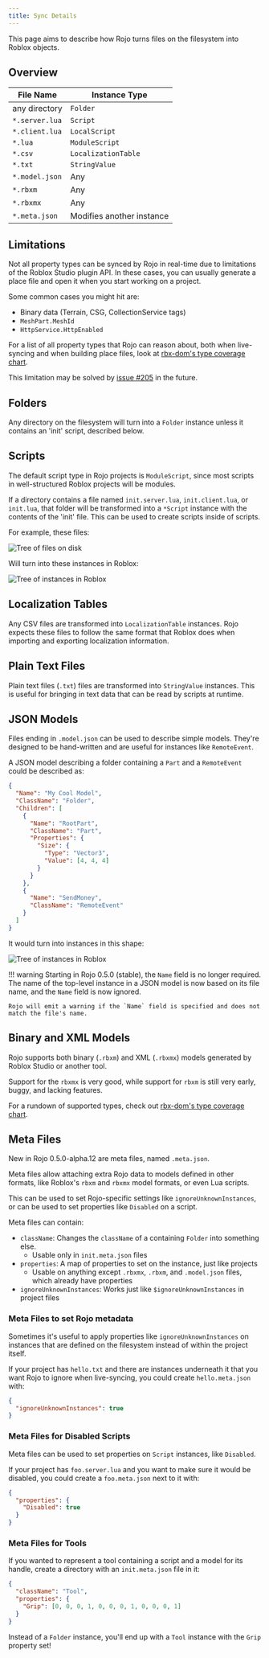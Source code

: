 ```yaml
---
title: Sync Details
---
```


This page aims to describe how Rojo turns files on the filesystem into Roblox objects.

## Overview

| File Name      | Instance Type             |
| -------------- | ------------------------- |
| any directory  | `Folder`                  |
| `*.server.lua` | `Script`                  |
| `*.client.lua` | `LocalScript`             |
| `*.lua`        | `ModuleScript`            |
| `*.csv`        | `LocalizationTable`       |
| `*.txt`        | `StringValue`             |
| `*.model.json` | Any                       |
| `*.rbxm`       | Any                       |
| `*.rbxmx`      | Any                       |
| `*.meta.json`  | Modifies another instance |

## Limitations

Not all property types can be synced by Rojo in real-time due to limitations of the Roblox Studio plugin API. In these cases, you can usually generate a place file and open it when you start working on a project.

Some common cases you might hit are:

- Binary data (Terrain, CSG, CollectionService tags)
- `MeshPart.MeshId`
- `HttpService.HttpEnabled`

For a list of all property types that Rojo can reason about, both when live-syncing and when building place files, look at [rbx-dom's type coverage chart](https://github.com/rojo-rbx/rbx-dom#property-type-coverage).

This limitation may be solved by [issue #205](https://github.com/rojo-rbx/rojo/issues/205) in the future.

## Folders

Any directory on the filesystem will turn into a `Folder` instance unless it contains an 'init' script, described below.

## Scripts

The default script type in Rojo projects is `ModuleScript`, since most scripts in well-structured Roblox projects will be modules.

If a directory contains a file named `init.server.lua`, `init.client.lua`, or `init.lua`, that folder will be transformed into a `*Script` instance with the contents of the 'init' file. This can be used to create scripts inside of scripts.

For example, these files:

![Tree of files on disk](/img/6.x/sync-example-files.svg)

Will turn into these instances in Roblox:

![Tree of instances in Roblox](/img/6.x/sync-example-instances.svg)

## Localization Tables

Any CSV files are transformed into `LocalizationTable` instances. Rojo expects these files to follow the same format that Roblox does when importing and exporting localization information.

## Plain Text Files

Plain text files (`.txt`) files are transformed into `StringValue` instances. This is useful for bringing in text data that can be read by scripts at runtime.

## JSON Models

Files ending in `.model.json` can be used to describe simple models. They're designed to be hand-written and are useful for instances like `RemoteEvent`.

A JSON model describing a folder containing a `Part` and a `RemoteEvent` could be described as:

```json
{
  "Name": "My Cool Model",
  "ClassName": "Folder",
  "Children": [
    {
      "Name": "RootPart",
      "ClassName": "Part",
      "Properties": {
        "Size": {
          "Type": "Vector3",
          "Value": [4, 4, 4]
        }
      }
    },
    {
      "Name": "SendMoney",
      "ClassName": "RemoteEvent"
    }
  ]
}
```

It would turn into instances in this shape:

![Tree of instances in Roblox](/img/6.x/sync-example-json-model.svg)

!!! warning
Starting in Rojo 0.5.0 (stable), the `Name` field is no longer required. The name of the top-level instance in a JSON model is now based on its file name, and the `Name` field is now ignored.

    Rojo will emit a warning if the `Name` field is specified and does not match the file's name.

## Binary and XML Models

Rojo supports both binary (`.rbxm`) and XML (`.rbxmx`) models generated by Roblox Studio or another tool.

Support for the `rbxmx` is very good, while support for `rbxm` is still very early, buggy, and lacking features.

For a rundown of supported types, check out [rbx-dom's type coverage chart](https://github.com/rojo-rbx/rbx-dom#property-type-coverage).

## Meta Files

New in Rojo 0.5.0-alpha.12 are meta files, named `.meta.json`.

Meta files allow attaching extra Rojo data to models defined in other formats, like Roblox's `rbxm` and `rbxmx` model formats, or even Lua scripts.

This can be used to set Rojo-specific settings like `ignoreUnknownInstances`, or can be used to set properties like `Disabled` on a script.

Meta files can contain:

- `className`: Changes the `className` of a containing `Folder` into something else.
  - Usable only in `init.meta.json` files
- `properties`: A map of properties to set on the instance, just like projects
  - Usable on anything except `.rbxmx`, `.rbxm`, and `.model.json` files, which already have properties
- `ignoreUnknownInstances`: Works just like `$ignoreUnknownInstances` in project files

### Meta Files to set Rojo metadata

Sometimes it's useful to apply properties like `ignoreUnknownInstances` on instances that are defined on the filesystem instead of within the project itself.

If your project has `hello.txt` and there are instances underneath it that you want Rojo to ignore when live-syncing, you could create `hello.meta.json` with:

```json
{
  "ignoreUnknownInstances": true
}
```

### Meta Files for Disabled Scripts

Meta files can be used to set properties on `Script` instances, like `Disabled`.

If your project has `foo.server.lua` and you want to make sure it would be disabled, you could create a `foo.meta.json` next to it with:

```json
{
  "properties": {
    "Disabled": true
  }
}
```

### Meta Files for Tools

If you wanted to represent a tool containing a script and a model for its handle, create a directory with an `init.meta.json` file in it:

```json
{
  "className": "Tool",
  "properties": {
    "Grip": [0, 0, 0, 1, 0, 0, 0, 1, 0, 0, 0, 1]
  }
}
```

Instead of a `Folder` instance, you'll end up with a `Tool` instance with the `Grip` property set!
